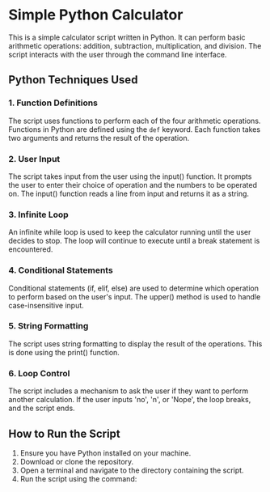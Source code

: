 # Simple Python Calculator

This is a simple calculator script written in Python. It can perform basic arithmetic operations: addition, subtraction, multiplication, and division. The script interacts with the user through the command line interface.

## Python Techniques Used
### 1. Function Definitions
The script uses functions to perform each of the four arithmetic operations. Functions in Python are defined using the `def` keyword. Each function takes two arguments and returns the result of the operation.
### 2. User Input
The script takes input from the user using the input() function. It prompts the user to enter their choice of operation and the numbers to be operated on. The input() function reads a line from input and returns it as a string.
### 3. Infinite Loop
An infinite while loop is used to keep the calculator running until the user decides to stop. The loop will continue to execute until a break statement is encountered.
### 4. Conditional Statements
Conditional statements (if, elif, else) are used to determine which operation to perform based on the user's input. The upper() method is used to handle case-insensitive input.
### 5. String Formatting
The script uses string formatting to display the result of the operations. This is done using the print() function.
### 6. Loop Control
The script includes a mechanism to ask the user if they want to perform another calculation. If the user inputs 'no', 'n', or 'Nope', the loop breaks, and the script ends.
## How to Run the Script
1. Ensure you have Python installed on your machine.
2. Download or clone the repository.
3. Open a terminal and navigate to the directory containing the script.
4. Run the script using the command:

